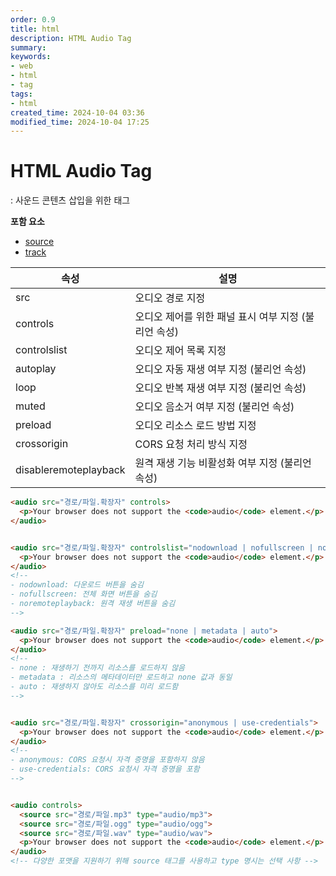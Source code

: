 ```yaml
---
order: 0.9
title: html
description: HTML Audio Tag
summary:
keywords:
- web
- html
- tag
tags:
- html
created_time: 2024-10-04 03:36
modified_time: 2024-10-04 17:25
---
```


# HTML Audio Tag
: 사운드 콘텐츠 삽입을 위한 태그    

**포함 요소**
- [source](./source.md)
- [track](./track.md)


속성 | 설명
---|---
src      | 오디오 경로 지정
controls | 오디오 제어를 위한 패널 표시 여부 지정 (불리언 속성)
controlslist | 오디오 제어 목록 지정
autoplay | 오디오 자동 재생 여부 지정 (불리언 속성)
loop     | 오디오 반복 재생 여부 지정 (불리언 속성)
muted    | 오디오 음소거 여부 지정 (불리언 속성)
preload  | 오디오 리소스 로드 방법 지정
crossorigin  | CORS 요청 처리 방식 지정
disableremoteplayback | 원격 재생 기능 비활성화 여부 지정 (불리언 속성)


```html
<audio src="경로/파일.확장자" controls>
  <p>Your browser does not support the <code>audio</code> element.</p>
</audio>


<audio src="경로/파일.확장자" controlslist="nodownload | nofullscreen | noremoteplayback">
  <p>Your browser does not support the <code>audio</code> element.</p>
</audio>
<!--
- nodownload: 다운로드 버튼을 숨김
- nofullscreen: 전체 화면 버튼을 숨김
- noremoteplayback: 원격 재생 버튼을 숨김
-->

<audio src="경로/파일.확장자" preload="none | metadata | auto">
  <p>Your browser does not support the <code>audio</code> element.</p>
</audio>
<!--
- none : 재생하기 전까지 리소스를 로드하지 않음
- metadata : 리소스의 메타데이터만 로드하고 none 값과 동일   
- auto : 재생하지 않아도 리소스를 미리 로드함
-->


<audio src="경로/파일.확장자" crossorigin="anonymous | use-credentials">
  <p>Your browser does not support the <code>audio</code> element.</p>
</audio>
<!--
- anonymous: CORS 요청시 자격 증명을 포함하지 않음
- use-credentials: CORS 요청시 자격 증명을 포함
-->


<audio controls>
  <source src="경로/파일.mp3" type="audio/mp3">
  <source src="경로/파일.ogg" type="audio/ogg">
  <source src="경로/파일.wav" type="audio/wav">
  <p>Your browser does not support the <code>audio</code> element.</p>
</audio>
<!-- 다양한 포맷을 지원하기 위해 source 태그를 사용하고 type 명시는 선택 사항 -->
```
